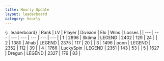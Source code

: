 ```yaml
---
title: Hourly Update
layout: leaderboard
category: hourly
---
```


{: .leaderboard}
| Rank | LV | Player | Division | Elo | Wins | Losses |
| --- | --- | --- | --- | --- | --- | --- |
| <span data-change="0">1</span> | 2896 | <span title="ID: 353063">Sktima</span> | LEGEND | <span data-change="0">2402</span> | <span data-change="0">129</span> | <span data-change="0">24</span> |
| <span data-change="0">2</span> | 1380 | <span title="ID: 402846">Ahab</span> | LEGEND | <span data-change="-2">2375</span> | <span data-change="2">117</span> | <span data-change="1">20</span> |
| <span data-change="2">3</span> | 1496 | <span title="ID: 540690">poon</span> | LEGEND | <span data-change="29">2352</span> | <span data-change="6">112</span> | <span data-change="0">39</span> |
| <span data-change="-1">4</span> | 1766 | <span title="ID: 498412">LuckySpin</span> | LEGEND | <span data-change="0">2351</span> | <span data-change="0">143</span> | <span data-change="0">53</span> |
| <span data-change="-1">5</span> | 1627 | <span title="ID: 337810">Dregun</span> | LEGEND | <span data-change="0">2327</span> | <span data-change="0">179</span> | <span data-change="0">83</span> |